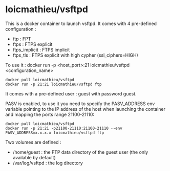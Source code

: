 # loicmathieu/vsftpd
This is a docker container to launch vsftpd. 
It comes with 4 pre-defined configuration : 
- ftp : FPT
- ftps : FTPS explicit
- ftps_implicit : FTPS implicit
- ftps_tls : FTPS explicit with high cypher (ssl_ciphers=HIGH)

To use it : docker run -p <host_port>:21 loicmathieu/vsftpd <configuration_name>
```
docker pull loicmathieu/vsftpd
docker run -p 21:21 loicmathieu/vsftpd ftp
```

It comes with a pre-defined user : guest with password guest.

PASV is enabled, to use it you need to specify the PASV_ADDRESS env variable pointing to the IP address of the host when launching the container and mapping the ports range 21100-21110: 
```
docker pull loicmathieu/vsftpd
docker run -p 21:21 -p21100-21110:21100-21110 --env PASV_ADDRESS=x.x.x.x loicmathieu/vsftpd ftp
```

Two volumes are defined : 
- /home/guest : the FTP data directory of the guest user (the only available by default)
- /var/log/vsftpd : the log directory
